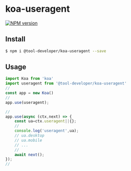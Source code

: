 # koa-useragent
[![NPM version][npm-image]][npm-url]

[npm-image]: https://img.shields.io/npm/v/@tool-developer/koa-useragent.svg?style=flat-square
[npm-url]: https://npmjs.org/package/@tool-developer/koa-useragent


## Install

```bash
$ npm i @tool-developer/koa-useragent --save
```

## Usage

```js
import Koa from 'koa'
import useragent from '@tool-developer/koa-useragent'
//
const app = new Koa()
//
app.use(useragent);

//
app.use(async (ctx,next) => {
    const ua=ctx.useragent||{};
    //
    console.log('useragent',ua);
    // ua.desktop
    // ua.mobile
    // ...
    //
    await next();
});
//
```
